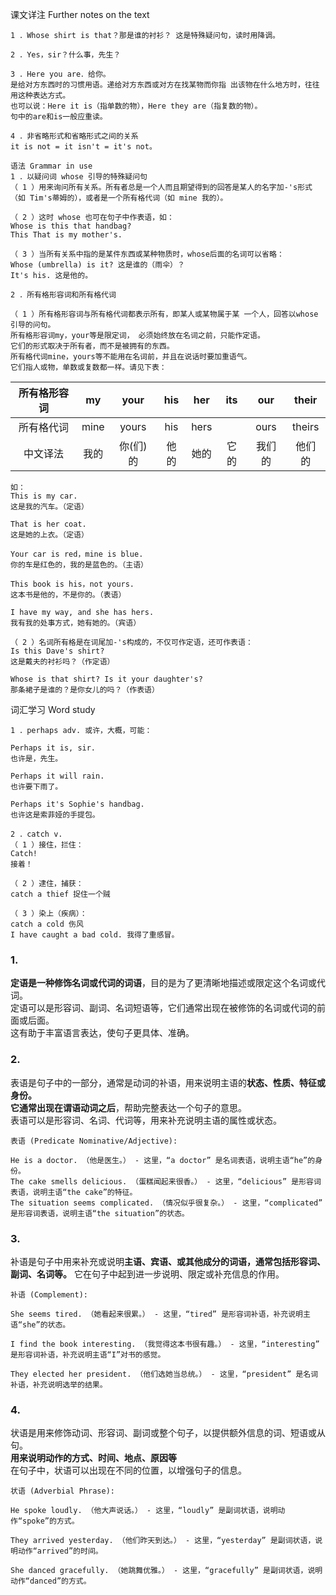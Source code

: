 课文详注 Further notes on the text 
```
1 ．Whose shirt is that？那是谁的衬衫？ 这是特殊疑问句，读时用降调。 
```
```
2 ．Yes，sir？什么事，先生？ 
```
```
3 ．Here you are．给你。 
是给对方东西时的习惯用语。递给对方东西或对方在找某物而你指 出该物在什么地方时，往往用这种表达方式。
也可以说：Here it is（指单数的物），Here they are（指复数的物）。
句中的are和is一般应重读。 
```
```
4 ．非省略形式和省略形式之间的关系 
it is not = it isn't = it's not。 
```
```
语法 Grammar in use 
1 ．以疑问词 whose 引导的特殊疑问句 
（ 1 ）用来询问所有关系。所有者总是一个人而且期望得到的回答是某人的名字加-'s形式（如 Tim's蒂姆的），或者是一个所有格代词（如 mine 我的）。 

（ 2 ）这时 whose 也可在句子中作表语，如： 
Whose is this that handbag? 
This That is my mother's. 

（ 3 ）当所有关系中指的是某件东西或某种物质时，whose后面的名词可以省略： 
Whose (umbrella) is it? 这是谁的（雨伞）？ 
It's his. 这是他的。 
```
```
2 ．所有格形容词和所有格代词

（ 1 ）所有格形容词与所有格代词都表示所有，即某人或某物属于某 一个人，回答以whose引导的问句。
所有格形容词my，your等是限定词， 必须始终放在名词之前，只能作定语。
它们的形式取决于所有者，而不是被拥有的东西。
所有格代词mine，yours等不能用在名词前，并且在说话时要加重语气。
它们指人或物，单数或复数都一样。请见下表： 
```

| 所有格形容词 | my | your | his | her | its | our | their |
|:---:|:---:|:---:|:---:|:---:|:---:|:---:|:---:|
| 所有格代词  | mine  | yours  | his  | hers  |   | ours  | theirs |
| 中文译法  | 我的  | 你(们)的 | 他的  | 她的  | 它的  | 我们的  | 他们的  |

```
如： 
This is my car. 
这是我的汽车。（定语） 

That is her coat. 
这是她的上衣。（定语） 

Your car is red，mine is blue. 
你的车是红色的，我的是蓝色的。（主语） 

This book is his，not yours. 
这本书是他的，不是你的。（表语） 

I have my way, and she has hers. 
我有我的处事方式，她有她的。（宾语） 
```
```
（ 2 ）名词所有格是在词尾加-'s构成的，不仅可作定语，还可作表语： 
Is this Dave's shirt? 
这是戴夫的衬衫吗？（作定语） 

Whose is that shirt? Is it your daughter's? 
那条裙子是谁的？是你女儿的吗？（作表语） 
``` 
词汇学习 Word study 
```
1 ．perhaps adv. 或许，大概，可能： 

Perhaps it is, sir. 
也许是，先生。 

Perhaps it will rain. 
也许要下雨了。 

Perhaps it's Sophie's handbag. 
也许这是索菲娅的手提包。 

2 ．catch v. 
（ 1 ）接住，拦住： 
Catch! 
接着！ 

（ 2 ）逮住，捕获： 
catch a thief 捉住一个贼 

（ 3 ）染上（疾病）： 
catch a cold 伤风 
I have caught a bad cold. 我得了重感冒。 
```
### 1.
**定语是一种修饰名词或代词的词语**，目的是为了更清晰地描述或限定这个名词或代词。  
定语可以是形容词、副词、名词短语等，它们通常出现在被修饰的名词或代词的前面或后面。  
这有助于丰富语言表达，使句子更具体、准确。  

### 2.
表语是句子中的一部分，通常是动词的补语，用来说明主语的**状态、性质、特征或身份。**  
**它通常出现在谓语动词之后**，帮助完整表达一个句子的意思。  
表语可以是形容词、名词、代词等，用来补充说明主语的属性或状态。  
```
表语 (Predicate Nominative/Adjective):

He is a doctor. （他是医生。） - 这里，“a doctor” 是名词表语，说明主语“he”的身份。
The cake smells delicious. （蛋糕闻起来很香。） - 这里，“delicious” 是形容词表语，说明主语“the cake”的特征。
The situation seems complicated. （情况似乎很复杂。） - 这里，“complicated” 是形容词表语，说明主语“the situation”的状态。
```

### 3.
补语是句子中用来补充或说明**主语、宾语、或其他成分的词语，通常包括形容词、副词、名词等。**
它在句子中起到进一步说明、限定或补充信息的作用。  
```
补语 (Complement):

She seems tired. （她看起来很累。） - 这里，“tired” 是形容词补语，补充说明主语“she”的状态。

I find the book interesting. （我觉得这本书很有趣。） - 这里，“interesting” 是形容词补语，补充说明主语“I”对书的感觉。

They elected her president. （他们选她当总统。） - 这里，“president” 是名词补语，补充说明选举的结果。
```

### 4.
状语是用来修饰动词、形容词、副词或整个句子，以提供额外信息的词、短语或从句。  
**用来说明动作的方式、时间、地点、原因等**  
在句子中，状语可以出现在不同的位置，以增强句子的信息。
```
状语 (Adverbial Phrase):

He spoke loudly. （他大声说话。） - 这里，“loudly” 是副词状语，说明动作“spoke”的方式。

They arrived yesterday. （他们昨天到达。） - 这里，“yesterday” 是副词状语，说明动作“arrived”的时间。

She danced gracefully. （她跳舞优雅。） - 这里，“gracefully” 是副词状语，说明动作“danced”的方式。
```